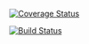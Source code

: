 [![Coverage Status](https://coveralls.io/repos/github/johnkmur/c4cs-w17-rpn/badge.svg?branch=master)](https://coveralls.io/github/johnkmur/c4cs-w17-rpn?branch=master)

[![Build Status](https://travis-ci.com/johnkmur/c4cs-w17-rpn.svg?token=2wquyeG7qXxxBSeBDVze&branch=master)](https://travis-ci.com/johnkmur/c4cs-w17-rpn)
